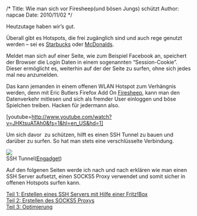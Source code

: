 /*
Title: Wie man sich vor Firesheep(und bösen Jungs) schützt
Author: napcae
Date: 2010/11/02
*/

Heutzutage haben wir’s gut.

Überall gibt es Hotspots, die frei zugänglich sind und auch rege genutzt werden – sei es <a href="http://www.golem.de/1006/75775.html" target="_blank">Starbucks</a> oder <a href="http://www.mcdonalds.de/unternehmen/restaurants/wlan.html" target="_blank">McDonalds</a>.

Meldet man sich auf einer Seite, wie zum Beispiel Facebook an, speichert der Browser die Login Daten in einem sogenannten “Session-Cookie”. Dieser ermöglicht es, weiterhin auf der der Seite zu surfen, ohne sich jedes mal neu anzumelden.

Das kann jemanden in einem offenen WLAN Hotspot zum Verhängnis werden, denn mit Eric Butlers Firefox Add On <a href="http://codebutler.com/firesheep" target="_blank">Firesheep</a>, kann man den Datenverkehr mitlesen und sich als fremder User einloggen und böse Spielchen treiben. Hacken für jedermann also.

[youtube=http://www.youtube.com/watch?v=JHKtsuATAh0&fs=1&hl=en_US&hd=1]

Um sich davor  zu schützen, hilft es einen SSH Tunnel zu bauen und darüber zu surfen. So hat man stets eine verschlüsselte Verbindung.

![][1]  
SSH Tunnel([Engadget][2])

Auf den folgenen Seiten werde ich nach und nach erklären wie man einen SSH Server aufsetzt, einen SOCKS5 Proxy verwendet und somit sicher in offenen Hotspots surfen kann.

[Teil 1: Erstellen eines SSH Servers mit Hilfe einer Fritz!Box][3]  
[Teil 2: Erstellen des SOCKS5 Proxys][4]  
<a href="http://wp.me/p6SpR-1l" target="_blank"> Teil 3: Optimierung</a>

 [1]: http://dl.dropbox.com/u/689724/wordpress/ssh-tunnel-diagram-ht.jpeg
 [2]: http://www.blogcdn.com/www.engadget.com/media/2006/03/ssh-tunnel-diagram-ht.jpg
 [3]: http://wp.me/p6SpR-N
 [4]: http://wp.me/p6SpR-1g